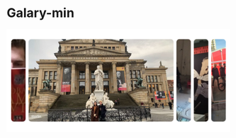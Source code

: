 # Galary-min

![alt text](https://github.com/Ex-Machin/Galary-min/blob/master/Screenshot_3.png?raw=true)
